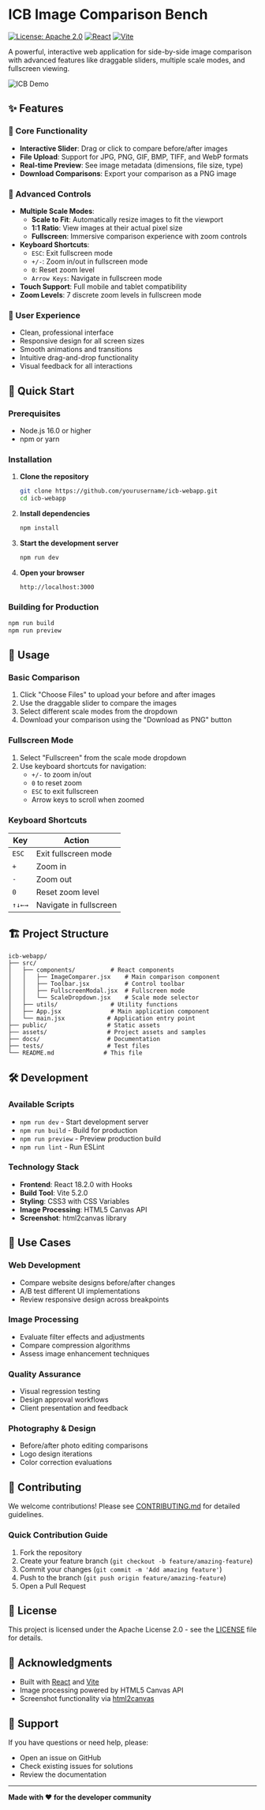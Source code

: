 # ICB Image Comparison Bench

[![License: Apache 2.0](https://img.shields.io/badge/License-Apache%202.0-blue.svg)](https://opensource.org/licenses/Apache-2.0)
[![React](https://img.shields.io/badge/React-18.2.0-blue.svg)](https://reactjs.org/)
[![Vite](https://img.shields.io/badge/Vite-5.2.0-646CFF.svg)](https://vitejs.dev/)

A powerful, interactive web application for side-by-side image comparison with advanced features like draggable sliders, multiple scale modes, and fullscreen viewing.

![ICB Demo](./assets/demo-screenshot.png)

## ✨ Features

### 🎯 Core Functionality
- **Interactive Slider**: Drag or click to compare before/after images
- **File Upload**: Support for JPG, PNG, GIF, BMP, TIFF, and WebP formats
- **Real-time Preview**: See image metadata (dimensions, file size, type)
- **Download Comparisons**: Export your comparison as a PNG image

### 🔧 Advanced Controls
- **Multiple Scale Modes**:
  - **Scale to Fit**: Automatically resize images to fit the viewport
  - **1:1 Ratio**: View images at their actual pixel size
  - **Fullscreen**: Immersive comparison experience with zoom controls
- **Keyboard Shortcuts**:
  - `ESC`: Exit fullscreen mode
  - `+/-`: Zoom in/out in fullscreen mode
  - `0`: Reset zoom level
  - `Arrow Keys`: Navigate in fullscreen mode
- **Touch Support**: Full mobile and tablet compatibility
- **Zoom Levels**: 7 discrete zoom levels in fullscreen mode

### 🎨 User Experience
- Clean, professional interface
- Responsive design for all screen sizes
- Smooth animations and transitions
- Intuitive drag-and-drop functionality
- Visual feedback for all interactions

## 🚀 Quick Start

### Prerequisites
- Node.js 16.0 or higher
- npm or yarn

### Installation

1. **Clone the repository**
   ```bash
   git clone https://github.com/yourusername/icb-webapp.git
   cd icb-webapp
   ```

2. **Install dependencies**
   ```bash
   npm install
   ```

3. **Start the development server**
   ```bash
   npm run dev
   ```

4. **Open your browser**
   ```
   http://localhost:3000
   ```

### Building for Production

```bash
npm run build
npm run preview
```

## 📖 Usage

### Basic Comparison
1. Click "Choose Files" to upload your before and after images
2. Use the draggable slider to compare the images
3. Select different scale modes from the dropdown
4. Download your comparison using the "Download as PNG" button

### Fullscreen Mode
1. Select "Fullscreen" from the scale mode dropdown
2. Use keyboard shortcuts for navigation:
   - `+/-` to zoom in/out
   - `0` to reset zoom
   - `ESC` to exit fullscreen
   - Arrow keys to scroll when zoomed

### Keyboard Shortcuts
| Key | Action |
|-----|--------|
| `ESC` | Exit fullscreen mode |
| `+` | Zoom in |
| `-` | Zoom out |
| `0` | Reset zoom level |
| `↑↓←→` | Navigate in fullscreen |

## 🏗️ Project Structure

```
icb-webapp/
├── src/
│   ├── components/          # React components
│   │   ├── ImageComparer.jsx    # Main comparison component
│   │   ├── Toolbar.jsx          # Control toolbar
│   │   ├── FullscreenModal.jsx  # Fullscreen mode
│   │   └── ScaleDropdown.jsx    # Scale mode selector
│   ├── utils/               # Utility functions
│   ├── App.jsx              # Main application component
│   └── main.jsx            # Application entry point
├── public/                 # Static assets
├── assets/                 # Project assets and samples
├── docs/                   # Documentation
├── tests/                  # Test files
└── README.md              # This file
```

## 🛠️ Development

### Available Scripts

- `npm run dev` - Start development server
- `npm run build` - Build for production
- `npm run preview` - Preview production build
- `npm run lint` - Run ESLint

### Technology Stack

- **Frontend**: React 18.2.0 with Hooks
- **Build Tool**: Vite 5.2.0
- **Styling**: CSS3 with CSS Variables
- **Image Processing**: HTML5 Canvas API
- **Screenshot**: html2canvas library

## 🎯 Use Cases

### Web Development
- Compare website designs before/after changes
- A/B test different UI implementations
- Review responsive design across breakpoints

### Image Processing
- Evaluate filter effects and adjustments
- Compare compression algorithms
- Assess image enhancement techniques

### Quality Assurance
- Visual regression testing
- Design approval workflows
- Client presentation and feedback

### Photography & Design
- Before/after photo editing comparisons
- Logo design iterations
- Color correction evaluations

## 🤝 Contributing

We welcome contributions! Please see [CONTRIBUTING.md](./CONTRIBUTING.md) for detailed guidelines.

### Quick Contribution Guide
1. Fork the repository
2. Create your feature branch (`git checkout -b feature/amazing-feature`)
3. Commit your changes (`git commit -m 'Add amazing feature'`)
4. Push to the branch (`git push origin feature/amazing-feature`)
5. Open a Pull Request

## 📝 License

This project is licensed under the Apache License 2.0 - see the [LICENSE](./LICENSE) file for details.

## 🙏 Acknowledgments

- Built with [React](https://reactjs.org/) and [Vite](https://vitejs.dev/)
- Image processing powered by HTML5 Canvas API
- Screenshot functionality via [html2canvas](https://html2canvas.hertzen.com/)

## 📧 Support

If you have questions or need help, please:
- Open an issue on GitHub
- Check existing issues for solutions
- Review the documentation

---

**Made with ❤️ for the developer community**
